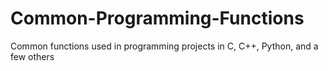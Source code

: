 # Common-Programming-Functions
Common functions used in programming projects in C, C++, Python, and a few others
